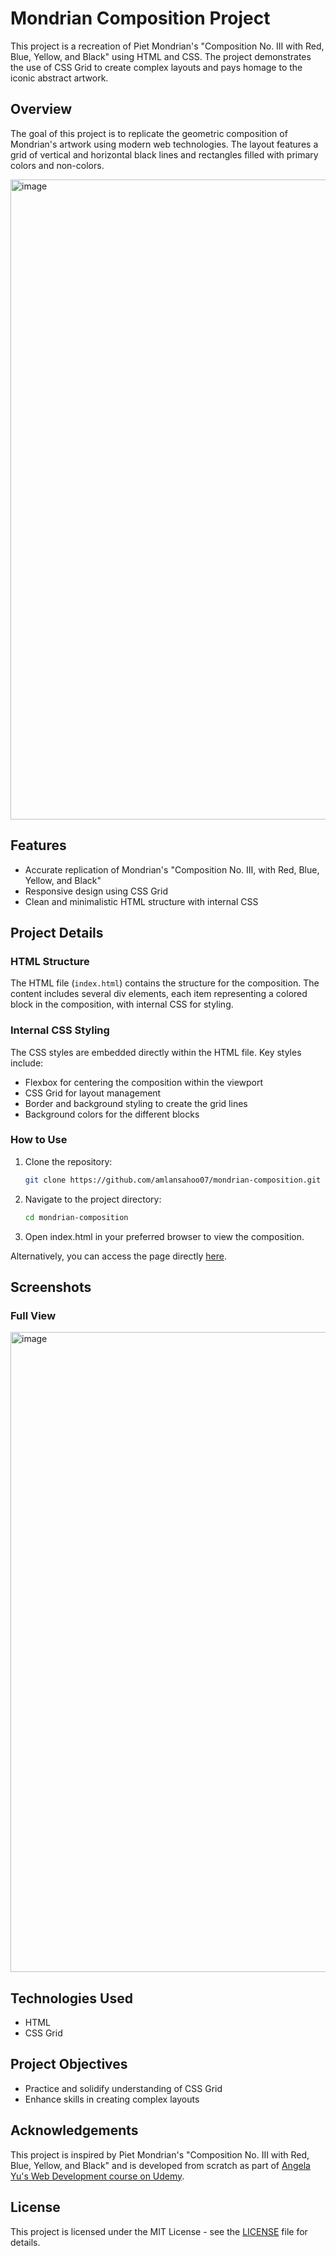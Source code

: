 # Mondrian Composition Project

This project is a recreation of Piet Mondrian's "Composition No. III with Red, Blue, Yellow, and Black" using HTML and CSS. The project demonstrates the use of CSS Grid to create complex layouts and pays homage to the iconic abstract artwork. 

## Overview

The goal of this project is to replicate the geometric composition of Mondrian's artwork using modern web technologies. The layout features a grid of vertical and horizontal black lines and rectangles filled with primary colors and non-colors.

<img width="1024" alt="image" src="https://github.com/amlansahoo07/mondrian-composition/assets/35356517/e91f7100-add6-4c03-9c99-46a5e89fb760">

## Features

- Accurate replication of Mondrian's "Composition No. III, with Red, Blue, Yellow, and Black"
- Responsive design using CSS Grid
- Clean and minimalistic HTML structure with internal CSS

## Project Details

### HTML Structure

The HTML file (`index.html`) contains the structure for the composition. The content includes several div elements, each item representing a colored block in the composition, with internal CSS for styling.

### Internal CSS Styling

The CSS styles are embedded directly within the HTML file. Key styles include:

- Flexbox for centering the composition within the viewport
- CSS Grid for layout management
- Border and background styling to create the grid lines
- Background colors for the different blocks

### How to Use

1. Clone the repository:
   ```sh
   git clone https://github.com/amlansahoo07/mondrian-composition.git
2. Navigate to the project directory:
   ```sh
   cd mondrian-composition
3. Open index.html in your preferred browser to view the composition.

Alternatively, you can access the page directly [here](https://amlansahoo07.github.io/mondrian-composition/).

## Screenshots

### Full View
<img width="1024" alt="image" src="https://github.com/amlansahoo07/mondrian-composition/assets/35356517/7b883e0e-640c-47f2-91fb-4a7a2efa4f61">

## Technologies Used

- HTML
- CSS Grid

## Project Objectives

- Practice and solidify understanding of CSS Grid
- Enhance skills in creating complex layouts

## Acknowledgements

This project is inspired by Piet Mondrian's "Composition No. III with Red, Blue, Yellow, and Black" and is developed from scratch as part of [Angela Yu's Web Development course on Udemy](https://www.udemy.com/course/the-complete-web-development-bootcamp/).

## License

This project is licensed under the MIT License - see the [LICENSE](LICENSE) file for details.
